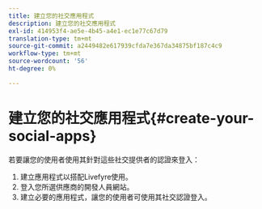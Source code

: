 ```yaml
---
title: 建立您的社交應用程式
description: 建立您的社交應用程式
exl-id: 414953f4-ae5e-4b45-a4e1-ec1e77c67d79
translation-type: tm+mt
source-git-commit: a2449482e617939cfda7e367da34875bf187c4c9
workflow-type: tm+mt
source-wordcount: '56'
ht-degree: 0%

---
```


# 建立您的社交應用程式{#create-your-social-apps}

若要讓您的使用者使用其針對這些社交提供者的認證來登入：

1. 建立應用程式以搭配Livefyre使用。
1. 登入您所選供應商的開發人員網站。
1. 建立必要的應用程式，讓您的使用者可使用其社交認證登入。
